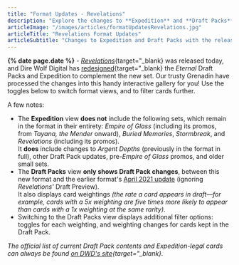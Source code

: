 ```yaml
---
title: "Format Updates - Revelations"
description: "Explore the changes to **Expedition** and **Draft Packs** with the release of Eternal's newest set in this **interactive gallery**."
articleImage: "/images/articles/formatUpdatesRevelations.jpg"
articleTitle: "Revelations Format Updates"
articleSubtitle: "Changes to Expedition and Draft Packs with the release of Eternal's newest set"
---
```

**{% date page.date %}** - [*Revelations*][Rev]{target="_blank} was released today, and Dire Wolf Digital has [redesigned][Card List]{target="_blank} the *Eternal* Draft Packs and Expedition to complement the new set. Our trusty Grenadin have processed the changes into this handy interactive gallery for you! Use the toggles below to switch format views, and to filter cards further.

 [Rev]: https://www.direwolfdigital.com/news/new-set-eternal-revelations/
 [Card List]: https://www.direwolfdigital.com/news/draft-packs-card-list/

A few notes:

* The **Expedition** view **does not** include the following sets, which remain in the format in their entirety: *Empire of Glass* (including its promos, from *Tayana, the Mender* onward), *Buried Memories*, *Stormbreak*, and *Revelations* (including its promos).  
It **does** include changes to *Argent Depths* (previously in the format in full), other Draft Pack updates, pre-*Empire of Glass* promos, and older small sets.
* The **Draft Packs** view **only shows Draft Pack changes**, between this new format and the earlier format's [April 2021 update][] (ignoring *Revelations'* Draft Preview).  
It also displays card weightings *(the rate a card appears in draft&mdash;for example, cards with a 5x weighting are five times more likely to appear than cards with a 1x weighting at the same rarity)*.
* Switching to the Draft Packs view displays additional filter options: toggles for each weighting, and weighting changes for cards kept in the Draft Pack.

 [April 2021 update]: /articles/formatUpdatesApril2021/

*The official list of current Draft Pack contents and Expedition-legal cards can always be found [on DWD's site][Card List]{target="_blank}.*